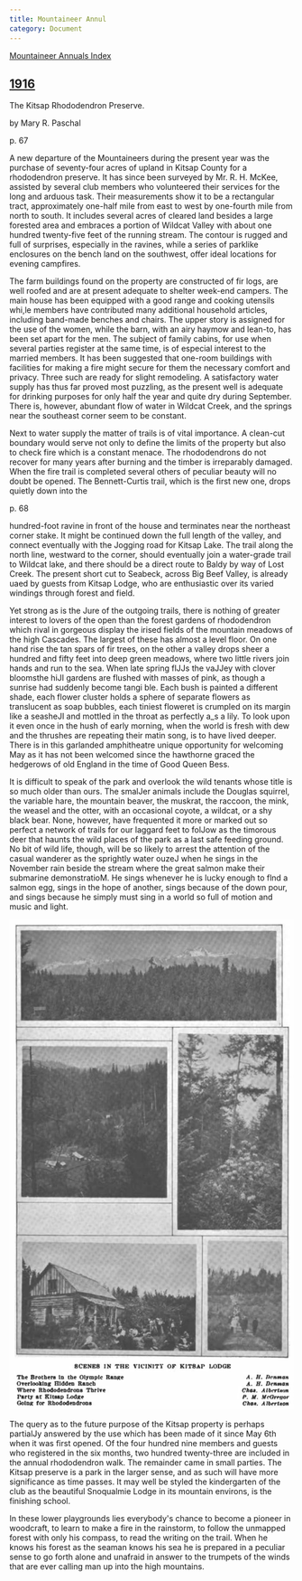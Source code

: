 ```yaml
---
title: Mountaineer Annul
category: Document
---
```

[Mountaineer Annuals Index](https://www.mountaineers.org/about/history/the-mountaineer-annuals)


## [1916](https://www.mountaineers.org/about/history/the-mountaineer-annuals/indexes-annuals-maps/the-mountaineer-1916)

The Kitsap Rhododendron Preserve.

by Mary R. Paschal

p. 67

A new departure of the Mountaineers during the present year was the purchase of seventy-four acres of upland in Kitsap County for a rhododendron preserve. It has since been surveyed by Mr. R. H. McKee, assisted by several club members who volunteered their services for the long and arduous task. Their measurements show it to be a rectangular tract, approximately one-half mile from east to west by one-fourth mile from north to south. It includes several acres of cleared land besides a large forested area and embraces a portion of Wildcat Valley with about one hundred
twenty-five feet of the running stream. The contour is rugged and full of surprises, especially in the ravines, while a series of parklike enclosures on the bench land on the southwest, offer ideal locations for evening campfires.

The farm buildings found on the property are constructed of fir logs, are well roofed and are at present adequate to shelter week-end campers. The main house has been equipped with a good range and cooking utensils whi,le members have contributed many additional household articles, including band-made benches and chairs. The upper story is assigned for the use of the women, while the barn, with an airy haymow and lean-to, has been set apart for the men. The subject of family cabins, for use when several parties register at the same time, is of especial interest to the married members. It has been suggested that one-room buildings with facilities for making a fire might secure for them the necessary comfort and privacy. Three such are ready for slight remodeling. A satisfactory water supply has thus far proved most puzzling, as the present well is adequate for drinking purposes for only half the year and quite dry during September. There is, however, abundant flow of water in Wildcat Creek, and the springs near the southeast corner seem to be constant.

Next to water supply the matter of trails is of vital importance. A clean-cut boundary would serve not only to define the limits of the property but also to check fire which is a constant menace. The rhododendrons do not recover for many years after burning and the timber is irreparably damaged. When the fire trail is completed several others of peculiar beauty will no doubt be opened. The Bennett-Curtis trail, which is the first new one, drops quietly down into the
 
p. 68

hundred-foot ravine in front of the house and terminates near the northeast corner stake. It might be continued down the full length of the valley, and connect eventually with the Jogging road for Kitsap Lake. The trail along the north line, westward to the corner, should eventually join a water-grade trail to Wildcat lake, and there should be a direct route to Baldy by way of Lost Creek. The present short cut to Seabeck, across Big Beef Valley, is already uaed by guests from Kitsap Lodge, who are enthusiastic over its varied windings through forest and field.

Yet strong as is the Jure of the outgoing trails, there is nothing of greater interest to lovers of the open than the forest gardens of rhododendron which rival in gorgeous display the irised fields of the mountain meadows of the high Cascades. The largest of these has almost a level floor. On one hand rise the tan spars of fir trees, on the other a valley drops sheer a hundred and fifty feet into deep green meadows, where two little rivers join hands and run to the sea. When late spring flJJs the vaJJey with clover bloomsthe hiJI gardens are flushed with masses of pink, as though a sunrise had suddenly become tangi ble. Each bush is painted a different shade, each flower cluster holds a sphere of separate flowers as translucent as soap bubbles, each tiniest floweret is crumpled on its margin like a seasheJI and mottled in the throat as perfectly a_s a lily. To look upon it even once in the hush of early morning, when the world is fresh with dew and the thrushes are repeating their matin song, is to have lived deeper. There is in this garlanded amphitheatre unique opportunity for welcoming May as it has not been welcomed since the hawthorne graced the hedgerows of old England in the time of Good Queen Bess.

It is difficult to speak of the park and overlook the wild tenants whose title is so much older than ours. The smalJer animals include the Douglas squirrel, the variable hare, the mountain beaver, the muskrat, the raccoon, the mink, the weasel and the otter, with an occasional coyote, a wildcat, or a shy black bear. None, however, have frequented it more or marked out so perfect a network of trails for our laggard feet to folJow as the timorous deer that haunts the wild places of the park as a last safe feeding ground. No bit of wild life, though, will be so likely to arrest the attention of the casual wanderer as the sprightly water ouzeJ when he sings in the November rain beside the stream where the great salmon make their submarine demonstratioM. He sings whenever he is lucky enough to flnd a salmon egg, sings in the hope of another, sings because of the down pour, and sings because he simply must sing in a world so full of motion and music and light.

<img src="img/1916-ma-preserve.png">

The query as to the future purpose of the Kitsap property is perhaps partialJy answered by the use which has been made of it since May 6th when it was first opened. Of the four hundred nine members and guests who registered in the six months, two hundred twenty-three are included in the annual rhododendron walk. The remainder came in small parties. The Kitsap preserve is a park in the larger sense, and as such will have more significance as time passes. It may well be styled the kindergarten of the club as the beautiful Snoqualmie Lodge in its mountain environs, is the finishing school.

In these lower playgrounds lies everybody's chance to become a pioneer in woodcraft, to learn to make a fire in the rainstorm, to follow the unmapped forest with only his compass, to read the writing on the trail. When he knows his forest as the seaman knows his sea he is prepared in a peculiar sense to go forth alone and unafraid in answer to the trumpets of the winds that are ever calling man up into the high mountains.

